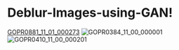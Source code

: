 # Deblur-Images-using-GAN!

[GOPR0881_11_01_000273](https://user-images.githubusercontent.com/59906496/162582242-1d6e33b2-95bc-4ee0-a6c2-afcd65bcd32c.png)
![GOPR0384_11_00_000001](https://user-images.githubusercontent.com/59906496/162582248-cf6cf3e6-bf36-403e-ab9b-69f951e96f13.png)
![GOPR0410_11_00_000201](https://user-images.githubusercontent.com/59906496/162582251-86b008b7-1095-4eeb-8fbf-3c4b31b11aac.png)
